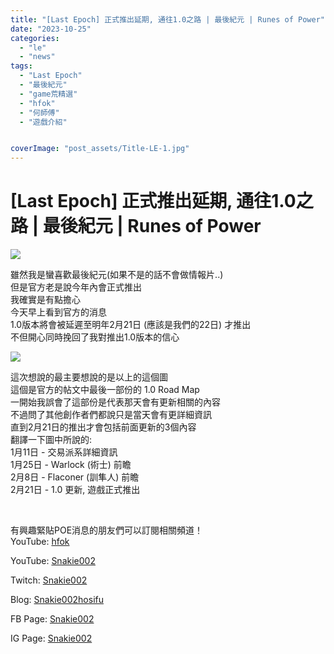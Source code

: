 ```yaml
---
title: "[Last Epoch] 正式推出延期, 通往1.0之路 | 最後紀元 | Runes of Power"
date: "2023-10-25"
categories: 
  - "le"
  - "news"
tags: 
  - "Last Epoch"
  - "最後紀元"
  - "game荒精選"
  - "hfok"
  - "何師傅"
  - "遊戲介紹"


coverImage: "post_assets/Title-LE-1.jpg"
---
```


# \[Last Epoch\] 正式推出延期, 通往1.0之路 | 最後紀元 | Runes of Power

  
![](post_assets/Title-LE-1-1024x576.jpg)  

  
雖然我是蠻喜歡最後紀元(如果不是的話不會做情報片..)  
但是官方老是說今年內會正式推出  
我確實是有點擔心  
今天早上看到官方的消息  
1.0版本將會被延遲至明年2月21日 (應該是我們的22日) 才推出  
不但開心同時挽回了我對推出1.0版本的信心  

  
![](post_assets/1-1024x576.jpeg)  

  
這次想說的最主要想說的是以上的這個圖  
這個是官方的帖文中最後一部份的 1.0 Road Map  
一開始我誤會了這部份是代表那天會有更新相關的內容  
不過問了其他創作者們都說只是當天會有更詳細資訊  
直到2月21日的推出才會包括前面更新的3個內容  
翻譯一下圖中所說的:  
1月11日 - 交易派系詳細資訊  
1月25日 - Warlock (術士) 前瞻  
2月8日 - Flaconer (訓隼人) 前瞻  
2月21日 - 1.0 更新, 遊戲正式推出  

  
   

  
有興趣緊貼POE消息的朋友們可以訂閱相關頻道！  
YouTube: [hfok](https://www.youtube.com/channel/UC2m4uqcEr8pIxkO6odaDHjw/)  

  
  

  
  
YouTube: [Snakie002](https://www.youtube.com/c/Snakie002/)  

  
Twitch: [Snakie002](https://www.twitch.tv/snakie002/)  

  
Blog: [Snakie002hosifu](https://snakie002hosifu.blog/)  

  
FB Page: [Snakie002](https://www.facebook.com/Snakie002/)  

  
IG Page: [Snakie002](https://www.instagram.com/snakie002/)
